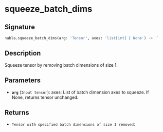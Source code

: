 # squeeze_batch_dims

## Signature

```python
nabla.squeeze_batch_dims(arg: 'Tensor', axes: 'list[int] | None') -> 'Tensor'
```

## Description

Squeeze tensor by removing batch dimensions of size 1.

## Parameters

- **`arg`** (`Input tensor`): axes: List of batch dimension axes to squeeze. If None, returns tensor unchanged.

## Returns

- `Tensor with specified batch dimensions of size 1 removed`: 
